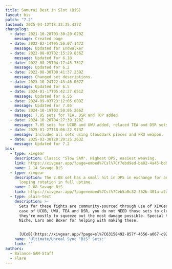 ```yaml
---
title: Samurai Best in Slot (BiS)
layout: bis
patch: "7.2"
lastmod: 2025-04-12T18:33:35.437Z
changelog:
  - date: 2021-10-28T03:30:20.029Z
    message: Created page
  - date: 2022-02-14T05:56:07.147Z
    message: Updated for Endwalker
  - date: 2022-08-03T02:15:29.836Z
    message: Updated for 6.18
  - date: 2022-08-25T04:17:45.751Z
    message: Updated for 6.2
  - date: 2022-08-30T00:41:37.239Z
    message: Changed set descriptions.
  - date: 2023-10-24T22:43:46.067Z
    message: Updated for 6.5
  - date: 2024-01-17T05:42:27.651Z
    message: Updated for 6.55
  - date: 2024-09-03T23:12:05.009Z
    message: Updated for 7.05
  - date: 2024-10-19T03:50:05.266Z
    message: 7.05 sets for TEA, DSR and TOP added
  - date: 2024-10-20T04:27:39.128Z
    message: 7.05 sets for UCOB and UWU added, relaced TEA and DSR sets
  - date: 2025-01-27T18:06:22.973Z
    message: Included all sets using Clouddark pieces and FRU weapon.
  - date: 2025-03-30T20:20:25.263Z
    message: Updated for 7.2
bis:
  - type: xivgear
    description: Classic "Slow SAM". Highest DPS, easiest weaving.
    link: https://xivgear.app/?page=embed%7Csl%7Cf7ebd9ed-ba02-4a45-bd9f-e73a945f22ef
    name: 2.14 Savage BiS
  - type: xivgear
    description: The 2.08 set has a small hit in DPS in exchange for an easier
      looping rotation in full uptime.
    name: 2.08 Savage BiS
    link: https://xivgear.app/?page=embed%7Csl%7Ceb5a0c32-362b-401a-a2a7-cd3ea1178184
  - type: plain-text
    description: >-
      Sets for these fights are community-sourced through use of XIVGear. In the
      case of UCOB, UWU, TEA and DSR, you do not NEED those sets to clear -
      they're mostly to squeeze out the most damage possible. Special thanks to
      Niche, Lars and Boxer for helping with making these.


      [UCoB](https://xivgear.app/?page=sl%7C63158492-857f-4656-a067-c9294c341606) | [UWU](https://xivgear.app/?page=sl%7C41ebbdad-484c-4a6e-a146-4e187a322ea9) | [TEA](https://xivgear.app/?page=sl%7Cd28b5387-785e-4b7f-a85c-ebe3bcd8a0c3) | [DSR](https://xivgear.app/?page=sl%7Ccb381b61-8e61-4744-a646-5f9499bbbe1a) | [TOP](https://xivgear.app/?page=sl%7C87b0e17b-692e-4f5d-a732-8fdc1b577f9a) | [FRU](https://xivgear.app/?page=sl%7C082cdddf-ff50-4f3c-aefd-c25292c562f3)
    name: 'Ultimate/Unreal Sync "BiS" Sets:'
    link: ""
authors:
  - Balance-SAM-Staff
  - Flare
---
```

